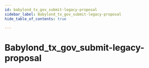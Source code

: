 ```yaml
---
id: babylond_tx_gov_submit-legacy-proposal
sidebar_label: Babylond_tx_gov_submit-legacy-proposal
hide_table_of_contents: true

---
```


# Babylond_tx_gov_submit-legacy-proposal